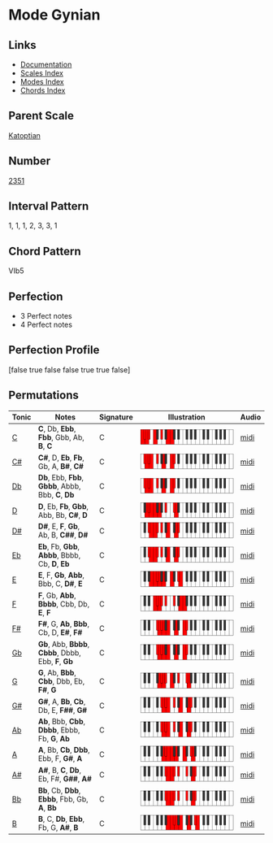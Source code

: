 # Mode Gynian

## Links

- [Documentation](README.md)
- [Scales Index](Scales.md)
- [Modes Index](Modes.md)
- [Chords Index](Chords.md)

## Parent Scale

[Katoptian](ScaleKatoptian.md)

## Number

[2351](https://ianring.com/musictheory/scales/2351)

## Interval Pattern

1, 1, 1, 2, 3, 3, 1

## Chord Pattern

VIb5

## Perfection

- 3 Perfect notes
- 4 Perfect notes

## Perfection Profile

[false true false false true true false]

## Permutations

| Tonic | Notes | Signature | Illustration | Audio |
|-------|-------|-----------|--------------|-------|
| [C](ModeCNaturalGynian.md) | **C**, Db, **Ebb**, **Fbb**, Gbb, Ab, **B**, **C** | C | ![CNaturalGynian](ModeCNaturalGynian.png) | [midi](https://github.com/edipermadi/music/blob/main/docs/ModeCNaturalGynian.mid?raw=true) |
| [C#](ModeCSharpGynian.md) | **C#**, D, **Eb**, **Fb**, Gb, A, **B#**, **C#** | C | ![CSharpGynian](ModeCSharpGynian.png) | [midi](https://github.com/edipermadi/music/blob/main/docs/ModeCSharpGynian.mid?raw=true) |
| [Db](ModeDFlatGynian.md) | **Db**, Ebb, **Fbb**, **Gbbb**, Abbb, Bbb, **C**, **Db** | C | ![DFlatGynian](ModeDFlatGynian.png) | [midi](https://github.com/edipermadi/music/blob/main/docs/ModeDFlatGynian.mid?raw=true) |
| [D](ModeDNaturalGynian.md) | **D**, Eb, **Fb**, **Gbb**, Abb, Bb, **C#**, **D** | C | ![DNaturalGynian](ModeDNaturalGynian.png) | [midi](https://github.com/edipermadi/music/blob/main/docs/ModeDNaturalGynian.mid?raw=true) |
| [D#](ModeDSharpGynian.md) | **D#**, E, **F**, **Gb**, Ab, B, **C##**, **D#** | C | ![DSharpGynian](ModeDSharpGynian.png) | [midi](https://github.com/edipermadi/music/blob/main/docs/ModeDSharpGynian.mid?raw=true) |
| [Eb](ModeEFlatGynian.md) | **Eb**, Fb, **Gbb**, **Abbb**, Bbbb, Cb, **D**, **Eb** | C | ![EFlatGynian](ModeEFlatGynian.png) | [midi](https://github.com/edipermadi/music/blob/main/docs/ModeEFlatGynian.mid?raw=true) |
| [E](ModeENaturalGynian.md) | **E**, F, **Gb**, **Abb**, Bbb, C, **D#**, **E** | C | ![ENaturalGynian](ModeENaturalGynian.png) | [midi](https://github.com/edipermadi/music/blob/main/docs/ModeENaturalGynian.mid?raw=true) |
| [F](ModeFNaturalGynian.md) | **F**, Gb, **Abb**, **Bbbb**, Cbb, Db, **E**, **F** | C | ![FNaturalGynian](ModeFNaturalGynian.png) | [midi](https://github.com/edipermadi/music/blob/main/docs/ModeFNaturalGynian.mid?raw=true) |
| [F#](ModeFSharpGynian.md) | **F#**, G, **Ab**, **Bbb**, Cb, D, **E#**, **F#** | C | ![FSharpGynian](ModeFSharpGynian.png) | [midi](https://github.com/edipermadi/music/blob/main/docs/ModeFSharpGynian.mid?raw=true) |
| [Gb](ModeGFlatGynian.md) | **Gb**, Abb, **Bbbb**, **Cbbb**, Dbbb, Ebb, **F**, **Gb** | C | ![GFlatGynian](ModeGFlatGynian.png) | [midi](https://github.com/edipermadi/music/blob/main/docs/ModeGFlatGynian.mid?raw=true) |
| [G](ModeGNaturalGynian.md) | **G**, Ab, **Bbb**, **Cbb**, Dbb, Eb, **F#**, **G** | C | ![GNaturalGynian](ModeGNaturalGynian.png) | [midi](https://github.com/edipermadi/music/blob/main/docs/ModeGNaturalGynian.mid?raw=true) |
| [G#](ModeGSharpGynian.md) | **G#**, A, **Bb**, **Cb**, Db, E, **F##**, **G#** | C | ![GSharpGynian](ModeGSharpGynian.png) | [midi](https://github.com/edipermadi/music/blob/main/docs/ModeGSharpGynian.mid?raw=true) |
| [Ab](ModeAFlatGynian.md) | **Ab**, Bbb, **Cbb**, **Dbbb**, Ebbb, Fb, **G**, **Ab** | C | ![AFlatGynian](ModeAFlatGynian.png) | [midi](https://github.com/edipermadi/music/blob/main/docs/ModeAFlatGynian.mid?raw=true) |
| [A](ModeANaturalGynian.md) | **A**, Bb, **Cb**, **Dbb**, Ebb, F, **G#**, **A** | C | ![ANaturalGynian](ModeANaturalGynian.png) | [midi](https://github.com/edipermadi/music/blob/main/docs/ModeANaturalGynian.mid?raw=true) |
| [A#](ModeASharpGynian.md) | **A#**, B, **C**, **Db**, Eb, F#, **G##**, **A#** | C | ![ASharpGynian](ModeASharpGynian.png) | [midi](https://github.com/edipermadi/music/blob/main/docs/ModeASharpGynian.mid?raw=true) |
| [Bb](ModeBFlatGynian.md) | **Bb**, Cb, **Dbb**, **Ebbb**, Fbb, Gb, **A**, **Bb** | C | ![BFlatGynian](ModeBFlatGynian.png) | [midi](https://github.com/edipermadi/music/blob/main/docs/ModeBFlatGynian.mid?raw=true) |
| [B](ModeBNaturalGynian.md) | **B**, C, **Db**, **Ebb**, Fb, G, **A#**, **B** | C | ![BNaturalGynian](ModeBNaturalGynian.png) | [midi](https://github.com/edipermadi/music/blob/main/docs/ModeBNaturalGynian.mid?raw=true) |
